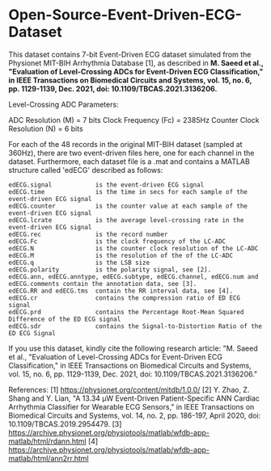 # Open-Source-Event-Driven-ECG-Dataset

This dataset contains 7-bit Event-Driven ECG dataset simulated from the Physionet MIT-BIH Arrhythmia Database [1], as described in 
**M. Saeed et al., "Evaluation of Level-Crossing ADCs for Event-Driven ECG Classification," in IEEE Transactions on Biomedical Circuits and Systems, vol. 15, no. 6, pp. 1129-1139, Dec. 2021, doi: 10.1109/TBCAS.2021.3136206.**

Level-Crossing ADC Parameters:

ADC Resolution (M) = 7 bits
Clock Frequency (Fc) = 2385Hz
Counter Clock Resolution (N) = 6 bits

For each of the 48 records in the original MIT-BIH dataset (sampled at 360Hz), there are two event-driven files here, one for each channel in the dataset. Furthermore, each dataset file is a .mat and contains a MATLAB structure called 'edECG' described as follows:

    edECG.signal            is the event-driven ECG signal
    edECG.time              is the time in secs for each sample of the event-driven ECG signal
    edECG.counter           is the counter value at each sample of the event-driven ECG signal
    edECG.lcrate            is the average level-crossing rate in the event-driven ECG signal
    edECG.rec               is the record number
    edECG.Fc                is the clock frequency of the LC-ADC
    edECG.N                 is the counter clock resolution of the LC-ADC
    edECG.M                 is the resolution of the of the LC-ADC
    edECG.q                 is the LSB size
    edECG.polarity          is the polarity signal, see [2].
    edECG.ann, edECG.anntype, edECG.subtype, edECG.channel, edECG.num and edECG.comments contain the annotation data, see [3].
    edECG.RR and edECG.tms  contain the RR interval data, see [4].
    edECG.cr                contains the compression ratio of ED ECG signal
    edECG.prd               contains the Percentage Root-Mean Squared Difference of the ED ECG signal
    edECG.sdr               contains the Signal-to-Distortion Ratio of the ED ECG Signal


If you use this dataset, kindly cite the following research article:
"M. Saeed et al., "Evaluation of Level-Crossing ADCs for Event-Driven ECG Classification," in IEEE Transactions on Biomedical Circuits and Systems, vol. 15, no. 6, pp. 1129-1139, Dec. 2021, doi: 10.1109/TBCAS.2021.3136206."


References: 
[1] https://physionet.org/content/mitdb/1.0.0/
[2] Y. Zhao, Z. Shang and Y. Lian, "A 13.34 μW Event-Driven Patient-Specific ANN Cardiac Arrhythmia Classifier for Wearable ECG Sensors," in IEEE Transactions on Biomedical Circuits and Systems, vol. 14, no. 2, pp. 186-197, April 2020, doi: 10.1109/TBCAS.2019.2954479.
[3] https://archive.physionet.org/physiotools/matlab/wfdb-app-matlab/html/rdann.html
[4] https://archive.physionet.org/physiotools/matlab/wfdb-app-matlab/html/ann2rr.html
